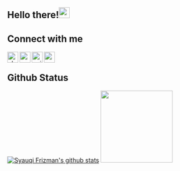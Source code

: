 <h2>Hello there!<img src="https://media.giphy.com/media/hvRJCLFzcasrR4ia7z/giphy.gif" width="25px"></h2>
<!--
- 👀 I’m interested in software engineering, data science, investing, and business.
- 🌱 I’m currently learning data structures, and web development.
- 📝 I usually write study notes on <a href="https://syauqifrizman.com/cs">syauqifrizman.com/cs</a>
- 📫 Visit my personal blog: <a href="https://about.syauqifrizman.com">about.syauqifrizman.com</a>
- ⚡ Fun fact: I ❤️ ₿
-->

<div>
  <h2>Connect with me</h2>
  <a href="https://about.syauqifrizman.com"><img align="left" width="25px" src="https://cdn-icons-png.flaticon.com/512/2301/2301328.png" alt="about.syauqifrizman | Website"></a>
  <a href="https://linkedin.com/in/syauqifrizman"><img align="left" width="25px" src="https://cdn-icons-png.flaticon.com/512/174/174857.png" alt="syauqifrizman | LinkedIn"></a>
  <a href="https://twitter.com/uqisya_"><img align="left" width="25px" src="https://cdn-icons-png.flaticon.com/512/733/733579.png" alt="uqisya_ | Twitter"></a>
  <a href="https://www.instagram.com/syauqifrzmn"><img align="left" width="25px" src="https://cdn-icons-png.flaticon.com/512/2111/2111463.png" alt="syauqifrzmn | Instragram"></a>
</div>
<br>

<div>
  <h2>Github Status</h2>
  <a href="https://github.com/anuraghazra/github-readme-stats"><img src="https://github-readme-stats.vercel.app/api?usernamesyauqifrizman&layout=compact" alt="Syauqi Frizman's github stats"></a>
  <a href="https://github.com/anuraghazra/github-readme-stats"><img src="https://github-readme-stats.vercel.app/api?username=syauqifrizman&show_icons=true&hide=stars&count_private=true&bg_color=ffffff" height="165"></a>
</div>

<!-- <details>
  <summary><strong>Leetcode Stats</strong></summary>
  
  ![LeetCode Stats](https://leetcode.card.workers.dev/syauqifrizman?theme=default&font=baloo&extension=null)
</details> -->
